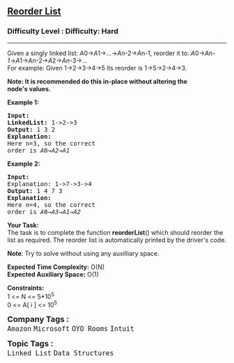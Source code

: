 <h2><a href="https://www.geeksforgeeks.org/problems/reorder-list/1?page=2&difficulty=Hard&sortBy=submissions">Reorder List</a></h2><h3>Difficulty Level : Difficulty: Hard</h3><hr><div class="problems_problem_content__Xm_eO"><p>Given a singly linked list<em>: A</em>0→<em>A</em>1→...→<em>A</em><em>n</em>-2→<em>A</em>n-1, reorder it to: <em>A</em>0→<em>A</em><em>n-1</em>→<em>A</em>1→<em>A</em><em>n</em>-2→<em>A</em>2→<em>A</em><em>n</em>-3→...<br>For example: Given 1-&gt;2-&gt;3-&gt;4-&gt;5 its reorder is 1-&gt;5-&gt;2-&gt;4-&gt;3.</p>
<p><strong>Note: It is recommended do this in-place without altering the node's&nbsp;values.</strong></p>
<p><strong>Example 1:</strong></p>
<pre><strong>Input:
</strong><strong>LinkedList:</strong> 1-&gt;2-&gt;3
<strong>Output: </strong>1 3 2
<strong>Explanation:
</strong>Here n=3, so the correct
order is<em> A</em>0→<em>A</em><em>2</em>→<em>A</em><em>1</em></pre>
<p><strong>Example 2:</strong></p>
<pre><strong>Input:
</strong>Explanation: 1-&gt;7-&gt;3-&gt;4
<strong>Output: </strong>1 4 7 3
<strong>Explanation:
</strong>Here n=4, so the correct
order is<em> A</em>0→<em>A</em><em>3</em>→<em>A</em><em>1</em>→<em>A</em><em>2</em></pre>
<p><strong>Your Task:</strong><br>The task is to complete the function <strong>reorderList</strong>() which should reorder the list as required. The reorder list is automatically printed by the driver's code.</p>
<p><strong>Note</strong>: Try to solve without using any auxilliary space.</p>
<p><strong>Expected Time Complexity:</strong>&nbsp;O(N)<br><strong>Expected Auxiliary Space:</strong>&nbsp;O(1)</p>
<p><strong>Constraints:</strong><br>1 &lt;= N &lt;= 5*10<sup>5</sup><br>0 &lt;= A[ i ] &lt;= 10<sup>5</sup></p></div><p><span style=font-size:18px><strong>Company Tags : </strong><br><code>Amazon</code>&nbsp;<code>Microsoft</code>&nbsp;<code>OYO Rooms</code>&nbsp;<code>Intuit</code>&nbsp;<br><p><span style=font-size:18px><strong>Topic Tags : </strong><br><code>Linked List</code>&nbsp;<code>Data Structures</code>&nbsp;